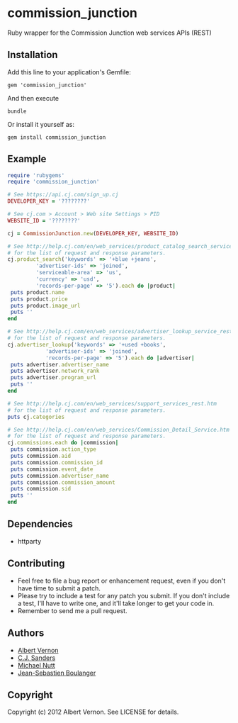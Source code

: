 # commission_junction

Ruby wrapper for the Commission Junction web services APIs (REST)

## Installation

Add this line to your application's Gemfile:

`gem 'commission_junction'`

And then execute

`bundle`

Or install it yourself as:

`gem install commission_junction`

## Example

```ruby
require 'rubygems'
require 'commission_junction'

# See https://api.cj.com/sign_up.cj
DEVELOPER_KEY = '????????'

# See cj.com > Account > Web site Settings > PID
WEBSITE_ID = '????????'

cj = CommissionJunction.new(DEVELOPER_KEY, WEBSITE_ID)

# See http://help.cj.com/en/web_services/product_catalog_search_service_rest.htm
# for the list of request and response parameters.
cj.product_search('keywords' => '+blue +jeans',
		 'advertiser-ids' => 'joined',
		 'serviceable-area' => 'us',
		 'currency' => 'usd',
		 'records-per-page' => '5').each do |product|
 puts product.name
 puts product.price
 puts product.image_url
 puts ''
end

# See http://help.cj.com/en/web_services/advertiser_lookup_service_rest.htm
# for the list of request and response parameters.
cj.advertiser_lookup('keywords' => '+used +books',
		    'advertiser-ids' => 'joined',
		    'records-per-page' => '5').each do |advertiser|
 puts advertiser.advertiser_name
 puts advertiser.network_rank
 puts advertiser.program_url
 puts ''
end

# See http://help.cj.com/en/web_services/support_services_rest.htm
# for the list of request and response parameters.
puts cj.categories

# See http://help.cj.com/en/web_services/Commission_Detail_Service.htm
# for the list of request and response parameters.
cj.commissions.each do |commission|
 puts commission.action_type
 puts commission.aid
 puts commission.commission_id
 puts commission.event_date
 puts commission.advertiser_name
 puts commission.commission_amount
 puts commission.sid
 puts ''
end
```

## Dependencies

* httparty

## Contributing

* Feel free to file a bug report or enhancement request, even if you don't have time to submit a patch.
* Please try to include a test for any patch you submit. If you don't include a test, I'll have to write one, and it'll take longer to get your code in.
* Remember to send me a pull request.

## Authors

* [Albert Vernon](https://github.com/aevernon)
* [C.J. Sanders](https://github.com/cjsanders)
* [Michael Nutt](https://github.com/mnutt)
* [Jean-Sebastien Boulanger](https://github.com/jsboulanger)

## Copyright

Copyright (c) 2012 Albert Vernon. See LICENSE for details.
